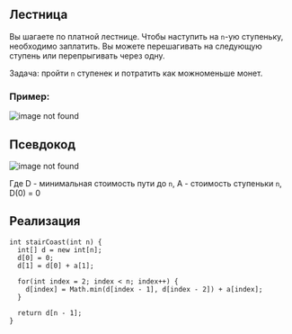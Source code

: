 ## Лестница
Вы шагаете по платной лестнице. Чтобы наступить на `n`-ую ступеньку, необходимо заплатить. 
Вы можете перешагивать на следующую ступень или перепрыгивать через одну. 

Задача: пройти `n` ступенек и потратить как можноменьше монет.

### Пример: 
![image not found](https://i.ibb.co/3Fjrpfp/2019-11-20-20-42-00.png)

## Псевдокод
![image not found](https://i.ibb.co/Sn7FVsJ/2019-11-20-20-40-46.png)

Где D - минимальная стоимость пути до `n`, A - стоимость ступеньки `n`, D(0) = 0

## Реализация
```
int stairCoast(int n) {
  int[] d = new int[n];
  d[0] = 0;
  d[1] = d[0] + a[1];
  
  for(int index = 2; index < n; index++) {
    d[index] = Math.min(d[index - 1], d[index - 2]) + a[index];
  }
  
  return d[n - 1];
}
```
